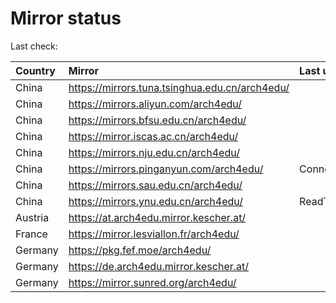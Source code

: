 <script src="./time.js"></script>
# Mirror status
Last check: <script type="text/javascript">localize(1679761388.114053);</script>

|Country|Mirror|Last update|
|:------|:-----|:----------|
|China|https://mirrors.tuna.tsinghua.edu.cn/arch4edu/|<script type="text/javascript">localize(1679726029);</script>|
|China|https://mirrors.aliyun.com/arch4edu/|<script type="text/javascript">localize(1679682649);</script>|
|China|https://mirrors.bfsu.edu.cn/arch4edu/|<script type="text/javascript">localize(1679726029);</script>|
|China|https://mirror.iscas.ac.cn/arch4edu/|<script type="text/javascript">localize(1679726029);</script>|
|China|https://mirrors.nju.edu.cn/arch4edu/|<script type="text/javascript">localize(1679726029);</script>|
|China|https://mirrors.pinganyun.com/arch4edu/|ConnectionError|
|China|https://mirrors.sau.edu.cn/arch4edu/|<script type="text/javascript">localize(1673850842);</script>|
|China|https://mirrors.ynu.edu.cn/arch4edu/|ReadTimeout|
|Austria|https://at.arch4edu.mirror.kescher.at/|<script type="text/javascript">localize(1679726029);</script>|
|France|https://mirror.lesviallon.fr/arch4edu/|<script type="text/javascript">localize(1679726029);</script>|
|Germany|https://pkg.fef.moe/arch4edu/|<script type="text/javascript">localize(1679726029);</script>|
|Germany|https://de.arch4edu.mirror.kescher.at/|<script type="text/javascript">localize(1679726029);</script>|
|Germany|https://mirror.sunred.org/arch4edu/|<script type="text/javascript">localize(1679726029);</script>|

<script src="./tablefilter/tablefilter.js"></script>
<script src="./table.js"></script>